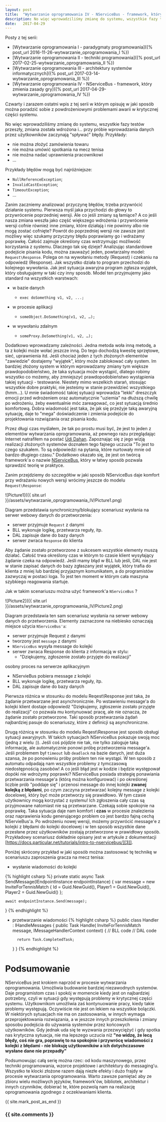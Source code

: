 ```yaml
---
layout: post
title:  "Wytwarzanie oprogramowania IV - NServiceBus - framework, który zmienia zasady gry"
description: No więc wprowadziliśmy zmianę do systemu, wszystkie fazy testów przeszły, zmiana została wdrożona i... przy próbie wprowadzania danych przez użytkowników zaczynają "spływać" błędy.
date:   2017-04-29
---
```

Posty z tej serii:

* [Wytwarzanie oprogramowania I - paradygmaty programowania]({% post_url 2016-11-26-wytwarzanie_oprogramowania_I %})
* [Wytwarzanie oprogramowania II - techniki programowania]({% post_url 2017-02-25-wytwarzanie_oprogramowania_II %})
* [Wytwarzanie oprogramowania III - architektury systemów informatycznych]({% post_url 2017-03-14-wytwarzanie_oprogramowania_III %})
* [Wytwarzanie oprogramowania IV - NServiceBus - framework, który zmienia zasady gry]({% post_url 2017-04-29-wytwarzanie_oprogramowania_IV %})

Czwarty i zarazem ostatni wpis z tej serii w którym opisuję w jaki sposób można poradzić sobie z powdrożeniowymi problemami awarii w krytycznej części systemu.

No więc wprowadziliśmy zmianę do systemu, wszystkie fazy testów przeszły, zmiana została wdrożona i... przy próbie wprowadzania danych przez użytkowników zaczynają "spływać" błędy. Przykłady:

* nie można złożyć zamówienia towaru
* nie można umówić spotkania na mecz tenisa
* nie można nadać uprawnienia pracownikowi
* ...

Przykłady błędów mogą być najróżniejsze:

* `NullReferenceException`;
* `InvalidCastException`;
* `TimeoutException`;
* ...

Zanim zaczniemy analizować przyczynę błędów, trzeba przywrócić działanie systemu. Pierwsza myśl jaka przychodzi do głowy to przywrócenie poprzedniej wersji. Ale co jeśli zmiany są łamiące? A co jeśli nasza zmiana weszła jako część większego wdrożenia i przywrócenie wersji cofnie również inne zmiany, które działają i nie powinny albo nie mogą zostać cofnięte? Powrót do poprzedniej wersji nie zawsze jest możliwy więc szukamy przyczyny błędu poprawiamy go i wdrażamy poprawkę. Całość zajmuje określony czas wstrzymując możliwość korzystania z systemu. Dlaczego tak się dzieje? Analizując standardowe podejście pisania kodu, można zauważyć jeden, powtarzalny model: `Request\Response`. Polega on na wywołaniu metody (Request) i czekaniu na odpowiedź (Response). Jak wszystko działa to program przechodzi do kolejnego wywołania. Jak jest sytuacja awaryjna program zgłasza wyjątek, który obsługujemy w taki czy inny sposób. Model ten przyjmujemy jako standard na wszystkich warstwach:

* w bazie danych
  * `exec doSomething v1, v2, ...;`

* w procesie aplikacji
  * `someObject.DoSomething(v1, v2, …);`

* w wywołaniu zdalnym
  * `someProxy.DoSomething(v1, v2, …);`

Dodatkowo wprowadzamy zależności. Jedna metoda woła inną metodę, a ta z kolejki może wołać jeszcze inną. Do tego dochodzą kwestię sprzętowe, sieć, uprawnienia itd. Jeśli chociaż jeden z tych złożonych elementów "zawiedzie" dostajemy "wyjątek", który może zablokować cały system. Im bardziej złożony system w którym wprowadzamy zmiany tym większe prawdopodobieństwo, że taka sytuacja może wystąpić, dlatego robimy wszystko co możemy, aby zmniejszyć prawdopodobieństwo wystąpienia takiej sytuacji - testowanie. Niestety mimo wszelkich starań, stosując wszystkie dobre praktyki, nie jesteśmy w stanie przewidzieć wszystkiego (hmm...). U mnie świadomość takiej sytuacji wprowadza "lekki" dreszczyk emocji przed wdrożeniem oraz automatycznie "uziemia" na dłuższą chwilę po wdrożeniu, żeby ewentualnie móc zareagować, co jest sytuacją średnio komfortową. Dobra wiadomość jest taka, że jak się przeżyje taką awaryjną sytuację, daje to "mega" doświadczenie i zmienia podejście do projektowania rozwiązania oraz pisania kodu.

Przez długi czas myślałem, że tak po prostu musi być, że jest to jeden z elementów wytwarzania oprogramowania, aż pewnego razu przeglądając Internet natrafiłem na postać [Udi Dahan][1]. Zapoznając się z jego wizją realizacji złożonych systemów doznałem tego fajnego uczucia "To jest to czego szukałem. To są odpowiedzi na pytania, które nurtowały mnie od bardzo długiego czasu." Dodatkowo okazało się, że jest on twórcą framework'a o nazwie  [NServiceBus][2], który w łatwy sposób pozwala sprawdzić teorię w praktyce.

Zanim przejdziemy do szczegółów w jaki sposób NServiceBus daje komfort przy wdrażaniu nowych wersji wrócimy jeszcze do modelu `Request\Response`:

![Picture1]({{ site.url }}/assets/wytwarzanie_oprogramowania_IV/Picture1.png)

Diagram przedstawia synchroniczny/blokujący scenariusz wysłania na serwer webowy danych do przetworzenia:

* serwer przyjmuje `Request` z danymi
* BLL wykonuje logikę, przetwarza reguły, itp.
* DAL zapisuje dane do bazy danych
* serwer zwraca `Response` do klienta

Aby żądanie zostało przetworzone z sukcesem wszystkie elementy muszą działać. Całość trwa określony czas w którym to czasie klient wysyłający żądanie czeka na odpowiedź.  Jeśli mamy błąd w BLL lub jeśli, DAL nie jest w stanie zapisać danych do bazy zgłaszany jest wyjątek, który trafia do klienta z mniej lub bardziej przyjaznym komunikatem, a do programistów zazwyczaj w postaci loga. To jest ten moment w którym cała maszyna szybkiego reagowania startuje.

Jak w takim scenariuszu można użyć framework'a `NServiceBus` ?

![Picture2]({{ site.url }}/assets/wytwarzanie_oprogramowania_IV/Picture2.png)

Diagram przedstawia ten sam scenariusz wysłania na serwer webowy danych do przetworzenia. Elementy zaznaczone na niebiesko oznaczają miejsce użycia `NServiceBus'a`:

* serwer przyjmuje Request z danymi
* tworzony jest `message` z danymi
* `NServiceBus` wysyła message do kolejki
* serwer zwraca Response do klienta z informacją w stylu:
  * "Dziękujemy, zgłoszenie zostało przyjęte do realizacji"

osobny proces na serwerze aplikacyjnym

* NServieBus pobiera message z kolejki
* BLL wykonuje logikę, przetwarza reguły, itp.
* DAL zapisuje dane do bazy danych

Pierwsza różnica w stosunku do modelu Reqest\Response jest taka, że żądanie przetwarzane jest asynchronicznie. Po wstawieniu message'a do kolejki klient dostaje odpowiedź "Dziękujemy, zgłoszenie zostało przyjęte do realizacji" co pozwala mu kontynuować pracę, ale nie oznacza, że żądanie zostało przetworzone. Taki sposób przetwarzania żądań  najbardziej pasuje do scenariuszy, które z definicji są asynchroniczne.

Drugą różnicą w stosunku do modelu Reqest\Response jest sposób obsługi sytuacji awaryjnych. W takich sytuacjach NServiceBus pokazuje swoją moc (jedną z wielu :)). Jeśli coś pójdzie nie tak, nie tylko zaloguje taką informację, ale automatycznie ponowi próbę przetworzenia message'a. Jeśli problemem był `timeout` lub `deadlock` na bazie danych, jest duża szansa, że po ponowieniu próby problem ten nie wystąpi. W ten sposób z automatu odpadają nam wszystkie problemy z tymczasową niedostępnością zasobów! A co jeśli błąd jest w kodzie i będzie występował dopóki nie wdrożymy poprawki? NServiceBus posiada strategię ponawiania przetwarzania message'a (którą można konfigurować) i po określonej liczbie prób "poddaje się" i przenosi message do innej kolejki **zwanej kolejką z błędami**, po czym zaczyna przetwarzać kolejny message z kolejki docelowej, który być może przetworzy się prawidłowo. W tym czasie użytkownicy mogą korzystać z systemu! Ich zgłoszenia cały czas są przyjmowane natomiast nie są przetwarzane. Czekają sobie spokojnie na poprawkę. Taka sytuacja daje nam komfort i **czas** w procesie znalezienia oraz naprawienia kodu generującego problem co jest bardzo fajną cechą NServieBus'a. Po wdrożeniu nowej wersji, możemy przywrócić message'e z kolejki z błędami do kolejki docelowej i w ten sposób wszystkie dane przesłane przez użytkowników zostają przetworzone w prawidłowy sposób. Przykładowy scenariusz dokładnie opisany jest w artykule z dokumentacji [https://docs.particular.net/tutorials/intro-to-nservicebus/][3]].

Poniżej skrócony przykład w jaki sposób można zastosować tę technikę w scenariuszu zaproszenia gracza na mecz tenisa:

* wysłanie wiadomości do kolejki

{% highlight csharp %}
private static async Task SendMessage(IEndpointInstance endpointInstance)
{
    var message = new InviteForTennisMatch
    {
        Id = Guid.NewGuid(),
        Player1 = Guid.NewGuid(),
        Player2 = Guid.NewGuid()
    };

    await endpointInstance.Send(message);
}
{% endhighlight %}

* przetwarzanie wiadomości
{% highlight csharp %}
public class Handler : IHandleMessages<InviteForTennisMatch>
{
    public Task Handle(
      InviteForTennisMatch message,
      IMessageHandlerContext context)
    {
        // BLL code
        // DAL code

        return Task.CompletedTask;
    }
}
{% endhighlight %}

# Podsumowanie

NServiceBus jest krokiem naprzód w procesie wytwarzania oprogramowania. Umożliwia budowanie bardziej niezawodnych systemów. Daje programistom czas i spokój w momencie kiedy jest on najbardziej potrzebny, czyli w sytuacji gdy występują problemy w krytycznej części systemu. Użytkownikom umożliwia zaś kontynuowanie pracy, kiedy takie problemy występują. Oczywiście nie jest on lekiem na wszystkie bolączki. W niektórych sytuacjach nie ma on zastosowania, w innych wymaga przeprojektowania rozwiązania, a w jeszcze innych przeszkolenia i zmiany sposobu podejścia do używania systemów przez końcowych użytkowników. Gdy jednak uda się te wyzwania przezwyciężyć i gdy spotka nas krytyczna sytuacja, nie ma lepszego uczucia niż **"no widzę, że lecą błędy, coś nie gra, poprawię to na spokojnie i przywrócę wiadomości z kolejki z błędami - nie blokuję użytkowników a ich dotychczasowe wysłane dane nie przepadły"**

Podsumowując całą serię można rzec: od kodu maszynowego, przez techniki programowania, wzorce projektowe i architektury do messaging'u. Wszystko te klocki złożone razem dają niezłe efekty i dużo frajdy w procesie wytwarzania oprogramowania.
Warto zawsze pamiętać aby ze zbioru wielu możliwych języków, framework'ów, bibliotek, architektur i innych czynników, dobierać te, które pozwolą nam na realizację oprogramowania zgodnego z oczekiwaniami klienta.

[1]: http://udidahan.com/ "Udi Dahan"
[2]: https://particular.net/nservicebus "NServiceBus"
[3]: https://docs.particular.net/tutorials/intro-to-nservicebus/ "intro-to-nservicebus"

{{ site.mark_post_as_end }}

### {{ site.comments }}